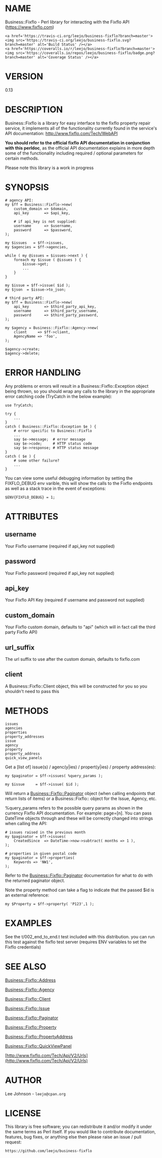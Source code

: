 # NAME

Business::Fixflo - Perl library for interacting with the Fixflo API
(https://www.fixflo.com)

<div>

    <a href='https://travis-ci.org/leejo/business-fixflo?branch=master'><img src='https://travis-ci.org/leejo/business-fixflo.svg?branch=master' alt='Build Status' /></a>
    <a href='https://coveralls.io/r/leejo/business-fixflo?branch=master'><img src='https://coveralls.io/repos/leejo/business-fixflo/badge.png?branch=master' alt='Coverage Status' /></a>
</div>

# VERSION

0.13

# DESCRIPTION

Business::Fixflo is a library for easy interface to the fixflo property
repair service, it implements all of the functionality currently found
in the service's API documentation: http://www.fixflo.com/Tech/WebAPI

**You should refer to the official fixflo API documentation in conjunction**
**with this perldoc**, as the official API documentation explains in more depth
some of the functionality including required / optional parameters for certain
methods.

Please note this library is a work in progress

# SYNOPSIS

    # agency API:
    my $ff = Business::Fixflo->new(
        custom_domain => $domain,
        api_key       => $api_key,

        # if api_key is not supplied:
        username      => $username,
        password      => $password,
    );

    my $issues   = $ff->issues,
    my $agencies = $ff->agencies,

    while ( my @issues = $issues->next ) {
        foreach my $issue ( @issues ) {
            $issue->get;
            ...
        }
    }

    my $issue = $ff->issue( $id );
    my $json  = $issue->to_json;

    # third party API:
    my $ff = Business::Fixflo->new(
        api_key       => $third_party_api_key,
        username      => $third_party_username,
        password      => $third_party_password,
    );

    my $agency = Business::Fixflo::Agency->new(
        client     => $ff->client,
        AgencyName => 'foo',
    );

    $agency->create;
    $agency->delete;

# ERROR HANDLING

Any problems or errors will result in a Business::Fixflo::Exception
object being thrown, so you should wrap any calls to the library in the
appropriate error catching code (TryCatch in the below example):

    use TryCatch;

    try {
        ...
    }
    catch ( Business::Fixflo::Exception $e ) {
        # error specific to Business::Fixflo
        ...
        say $e->message;  # error message
        say $e->code;     # HTTP status code
        say $e->response; # HTTP status message
    }
    catch ( $e ) {
        # some other failure?
        ...
    }

You can view some useful debugging information by setting the FIXFLO\_DEBUG
env varible, this will show the calls to the Fixflo endpoints as well as a
stack trace in the event of exceptions:

    $ENV{FIXFLO_DEBUG} = 1;

# ATTRIBUTES

## username

Your Fixflo username (required if api\_key not supplied)

## password

Your Fixflo password (required if api\_key not supplied)

## api\_key

Your Fixflo API Key (required if username and password not supplied)

## custom\_domain

Your Fixflo custom domain, defaults to "api" (which will in fact call
the third party Fixflo API)

## url\_suffix

The url suffix to use after the custom domain, defaults to fixflo.com

## client

A Business::Fixflo::Client object, this will be constructed for you so
you shouldn't need to pass this

# METHODS

    issues
    agencies
    properties
    property_addresses
    issue
    agency
    property
    property_address
    quick_view_panels

Get a \[list of\] issue(s) / agenc(y|ies) / propert(y|ies) / property address(es):

    my $paginator = $ff->issues( %query_params );

    my $issue     = $ff->issue( $id );

Will return a [Business::Fixflo::Paginator](https://metacpan.org/pod/Business::Fixflo::Paginator) object (when calling endpoints
that return lists of items) or a Business::Fixflo:: object for the Issue,
Agency, etc.

%query\_params refers to the possible query params as shown in the currency
Fixflo API documentation. For example: page=\[n\]. You can pass DateTime objects
through and these will be correctly changed into strings when calling the API:

    # issues raised in the previous month
    my $paginator = $ff->issues(
        CreatedSince  => DateTime->now->subtract( months => 1 ),
    );

    # properties in given postal code
    my $paginator = $ff->properties(
        Keywords => 'NW1',
    );

Refer to the [Business::Fixflo::Paginator](https://metacpan.org/pod/Business::Fixflo::Paginator) documentation for what to do with
the returned paginator object.

Note the property method can take a flag to indicate that the passed $id is an
external reference:

    my $Property = $ff->property( 'P123',1 );

# EXAMPLES

See the t/002\_end\_to\_end.t test included with this distribution. you can run
this test against the fixflo test server (requires ENV variables to set the
Fixflo credentials)

# SEE ALSO

[Business::Fixflo::Address](https://metacpan.org/pod/Business::Fixflo::Address)

[Business::Fixflo::Agency](https://metacpan.org/pod/Business::Fixflo::Agency)

[Business::Fixflo::Client](https://metacpan.org/pod/Business::Fixflo::Client)

[Business::Fixflo::Issue](https://metacpan.org/pod/Business::Fixflo::Issue)

[Business::Fixflo::Paginator](https://metacpan.org/pod/Business::Fixflo::Paginator)

[Business::Fixflo::Property](https://metacpan.org/pod/Business::Fixflo::Property)

[Business::Fixflo::PropertyAddress](https://metacpan.org/pod/Business::Fixflo::PropertyAddress)

[Business::Fixflo::QuickViewPanel](https://metacpan.org/pod/Business::Fixflo::QuickViewPanel)

[http://www.fixflo.com/Tech/Api/V2/Urls](http://www.fixflo.com/Tech/Api/V2/Urls)

# AUTHOR

Lee Johnson - `leejo@cpan.org`

# LICENSE

This library is free software; you can redistribute it and/or modify it under
the same terms as Perl itself. If you would like to contribute documentation,
features, bug fixes, or anything else then please raise an issue / pull request:

    https://github.com/leejo/business-fixflo
